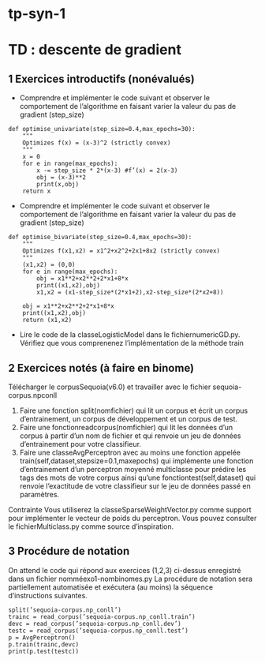 # tp-syn-1

# TD : descente de gradient

## 1 Exercices introductifs (nonévalués)

- Comprendre et implémenter le code suivant et observer le comportement de l’algorithme en faisant varier la valeur du pas de gradient (step_size)

```
def optimise_univariate(step_size=0.4,max_epochs=30):
	"""
	Optimizes f(x) = (x-3)^2 (strictly convex)
	"""
	x = 0
	for e in range(max_epochs):
		x -= step_size * 2*(x-3) #f’(x) = 2(x-3)
		obj = (x-3)**2
		print(x,obj)
	return x
```
- Comprendre et implémenter le code suivant et observer le comportement de l’algorithme en faisant varier la valeur du pas de gradient (step_size)

```
def optimise_bivariate(step_size=0.4,max_epochs=30):
	"""
	Optimizes f(x1,x2) = x1^2+x2^2+2x1+8x2 (strictly convex)
	"""
	(x1,x2) = (0,0)
	for e in range(max_epochs):
		obj = x1**2+x2**2+2*x1+8*x
		print((x1,x2),obj)
		x1,x2 = (x1-step_size*(2*x1+2),x2-step_size*(2*x2+8))

	obj = x1**2+x2**2+2*x1+8*x
	print((x1,x2),obj)
	return (x1,x2)
```
- Lire le code de la classeLogisticModel dans le fichiernumericGD.py. Vérifiez que vous comprenenez l’implémentation de la méthode train

## 2 Exercices notés (à faire en binome)

Télécharger le corpusSequoia(v6.0) et travailler avec le fichier sequoia-corpus.npconll

1. Faire une fonction split(nomfichier) qui lit un corpus et écrit un corpus d’entrainement, un corpus de développement et un corpus de test.
2. Faire une fonctionreadcorpus(nomfichier) qui lit les données d’un corpus à partir d’un nom de fichier et qui renvoie un jeu de données 
d’entrainement pour votre classifieur.
3. Faire une classeAvgPerceptron avec au moins une fonction appelée train(self,dataset,stepsize=0.1,maxepochs) qui implémente une fonction 
d’entrainement d’un perceptron moyenné multiclasse pour prédire les tags des mots de votre corpus ainsi qu’une fonctiontest(self,dataset) qui renvoie l’exactitude de votre classifieur sur le jeu de données passé en paramètres.

Contrainte Vous utiliserez la classeSparseWeightVector.py comme support pour implémenter le vecteur de poids du perceptron. Vous pouvez consulter le 
fichierMulticlass.py comme source d’inspiration.

## 3 Procédure de notation

On attend le code qui répond aux exercices (1,2,3) ci-dessus enregistré dans un fichier nomméexo1-nombinomes.py La procédure de notation sera 
partiellement automatisée et exécutera (au moins) la séquence d’instructions suivantes.

```
split(’sequoia-corpus.np_conll’)
trainc = read_corpus(’sequoia-corpus.np_conll.train’)
devc = read_corpus(’sequoia-corpus.np_conll.dev’)
testc = read_corpus(’sequoia-corpus.np_conll.test’)
p = AvgPerceptron()
p.train(trainc,devc)
print(p.test(testc))
```
